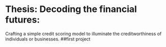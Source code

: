 # Thesis: Decoding the financial futures:
Crafting a simple credit scoring model to illuminate the creditworthiness of individuals or businesses.
##first project 
